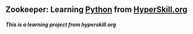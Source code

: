 ## Zookeeper: Learning [Python] from [HyperSkill.org]
##### This is a learning project from hyperskill.org


[HyperSkill.org]:https://hyperskill.org/
[Python]:https://python.org
